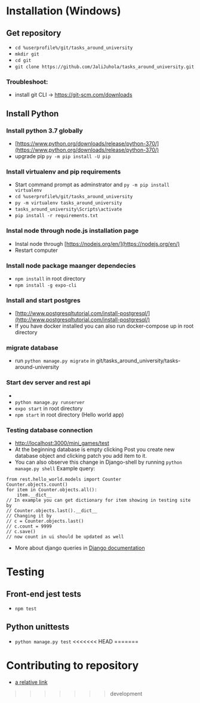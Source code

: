 # Installation (Windows)
## Get repository
- ```cd %userprofile%/git/tasks_around_university```
- ```mkdir git```
- ```cd git```
- ```git clone https://github.com/JaliJuhola/tasks_around_university.git```
### Troubleshoot:
- install git CLI -> https://git-scm.com/downloads
## Install Python 
### Install python 3.7 globally
- [https://www.python.org/downloads/release/python-370/](https://www.python.org/downloads/release/python-370/)
- upgrade pip ```py -m pip install -U pip```
### Install virtualenv and pip requirements
- Start command prompt as adminstrator and ```py -m pip install virtualenv```
- ```cd %userprofile%/git/tasks_around_university```
- ```py -m virtualenv tasks_around_university```
- ```tasks_around_university\Scripts\activate```
- ```pip install -r requirements.txt```
###  Instal node through node.js installation page
- Instal node through [https://nodejs.org/en/](https://nodejs.org/en/)
- Restart computer
### Install node package maanger dependecies
- ```npm install``` in root directory
- ```npm install -g expo-cli```

### Install and start postgres
- [http://www.postgresqltutorial.com/install-postgresql/](http://www.postgresqltutorial.com/install-postgresql/)
- If you have docker installed you can also run docker-compose up in root directory
### migrate database
- run ```python manage.py migrate``` in git/tasks_around_university/tasks-around-university
### Start dev server and rest api
- 
- ```python manage.py runserver```
- ```expo start``` in root directory
- ```npm start``` in root directory (Hello world app)

### Testing database connection
- [http://localhost:3000/mini_games/test](http://localhost:3000/mini_games/test) 
- At the beginning database is empty clicking Post you create new database object and clicking patch you add item to it.
- You can also observe this change in Django-shell by running ```python manage.py shell``` 
Example query:
```
from rest.hello_world.models import Counter
Counter.objects.count()
for item in Counter.objects.all():
    item.__dict__
// In example you can get dictionary for item showing in testing site by
// Counter.objects.last().__dict__
// Changing it by
// c = Counter.objects.last() 
// c.count = 9999
// c.save()
// now count in ui should be updated as well
``` 
- More about django queries in [Django documentation](https://docs.djangoproject.com/en/2.1/topics/db/queries/)

# Testing

## Front-end jest tests
- ```npm test```

## Python unittests
- ```python manage.py test```
<<<<<<< HEAD
=======

# Contributing to repository
- [a relative link](installation.md)
>>>>>>> development
